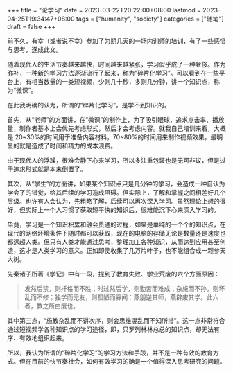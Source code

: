 +++
title = "论学习"
date = 2023-03-22T20:22:00+08:00
lastmod = 2023-04-25T19:34:47+08:00
tags = ["humanity", "society"]
categories = ["随笔"]
draft = false
+++

前不久，有幸（或者说不幸）参加了为期几天的一场内训师的培训，有了一些感悟与思考，遂成此文。 <br/>

<!--more-->

随着现代人的生活节奏越来越快，时间越来越紧张，学习似乎成了一种奢侈。作为弥补，一种新的学习方法逐渐流行了起来，称为“碎片化学习”。可以看到在一些平台上，有相当数量的一类短视频，少则几十秒，多则几分钟，讲一个知识点，称为“微课”。 <br/>

在此我明确的认为，所谓的“碎片化学习”，是学不到知识的。 <br/>

首先，从“老师”的方面讲，在“微课”的制作上，为了吸引眼球，追求点击率、播放量，制作者基本上会优先考虑形式，然后才会考虑内容。就我自己培训来看，大概是 20~30%的时间用于准备内容材料，70~80%的时间用来制作视频效果，最明显的就是造成了时间和精力的成本浪费。 <br/>

由于现代人的浮躁，很难会静下心来学习，所以多注重包装也是无可非议，但是过于追求形式就是本末倒置了。 <br/>

其次，从“学生”的方面讲，如果某个知识点只是几分钟的学习，会造成一种自认为学会了的错觉，给其后续的学习造成阻碍。但实际上，了解和掌握之间相差好几个层级。也许有人会认为，先粗略了解，后续可以再次深入学习。虽然理论上想的很好，但实际上一个人习惯了获取短平快的知识后，很难能沉下心来深入学习的。 <br/>

毕竟，学习是一个知识积累和融会贯通的过程，如果是单纯的一个个的知识点，在现代的网络环境条件下随时都可以获取，现在的电脑的存储无论是数量还是速度也都远超人类。但只有人类才能通过思考，整理加工各种知识，从而达到应用甚至创造，这才是人类学习的意义。正如即使收集了几万片叶子，也不能组合成一颗参天大树。 <br/>

先秦诸子所著《学记》中有一段，提到了教育失败、学业荒废的六个方面原因： <br/>

> 发然后禁，则扦格而不胜；时过然后学，则勤苦而难成；杂施而不孙，则坏乱而不修；独学而无友，则孤陋而寡闻：燕朋逆其师，燕辟废其学。此六者，教之所由废也。 <br/>

其中第三点，“施教杂乱而不讲次序，则会思维混乱而不知所措”。这一点非常符合通过短视频学各种知识点的学习途径，即，只罗列林林总总的知识点，却无法有序、有效地组织起来。 <br/>

所以，我认为所谓的“碎片化学习”的学习方法和手段，并不是一种有效的教育方式。但在目前的快节奏社会，如何有效学习的确是一个值得深入思考研究的问题。 <br/>


